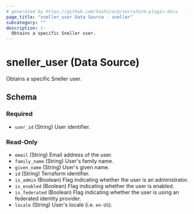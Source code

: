 ```yaml
---
# generated by https://github.com/hashicorp/terraform-plugin-docs
page_title: "sneller_user Data Source - sneller"
subcategory: ""
description: |-
  Obtains a specific Sneller user.
---
```


# sneller_user (Data Source)

Obtains a specific Sneller user.



<!-- schema generated by tfplugindocs -->
## Schema

### Required

- `user_id` (String) User identifier.

### Read-Only

- `email` (String) Email address of the user.
- `family_name` (String) User's family name.
- `given_name` (String) User's given name.
- `id` (String) Terraform identifier.
- `is_admin` (Boolean) Flag indicating whether the user is an administrator.
- `is_enabled` (Boolean) Flag indicating whether the user is enabled.
- `is_federated` (Boolean) Flag indicating whether the user is using an federated identity provider.
- `locale` (String) User's locale (i.e. `en-US`).


